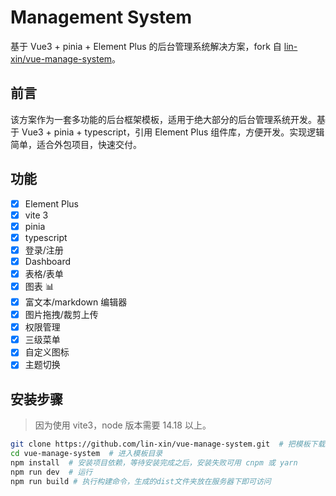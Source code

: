 # Management System

基于 Vue3 + pinia + Element Plus 的后台管理系统解决方案，fork 自 [lin-xin/vue-manage-system](https://github.com/lin-xin/vue-manage-system)。

## 前言

该方案作为一套多功能的后台框架模板，适用于绝大部分的后台管理系统开发。基于 Vue3 + pinia + typescript，引用 Element Plus 组件库，方便开发。实现逻辑简单，适合外包项目，快速交付。

## 功能

- [x] Element Plus
- [x] vite 3
- [x] pinia
- [x] typescript
- [x] 登录/注册
- [x] Dashboard
- [x] 表格/表单
- [x] 图表 :bar_chart:
- [x] 富文本/markdown 编辑器
- [x] 图片拖拽/裁剪上传
- [x] 权限管理
- [x] 三级菜单
- [x] 自定义图标
- [x] 主题切换

## 安装步骤

> 因为使用 vite3，node 版本需要 14.18 以上。

```sh
git clone https://github.com/lin-xin/vue-manage-system.git  # 把模板下载到本地
cd vue-manage-system  # 进入模板目录
npm install  # 安装项目依赖，等待安装完成之后，安装失败可用 cnpm 或 yarn
npm run dev  # 运行
npm run build # 执行构建命令，生成的dist文件夹放在服务器下即可访问
```
